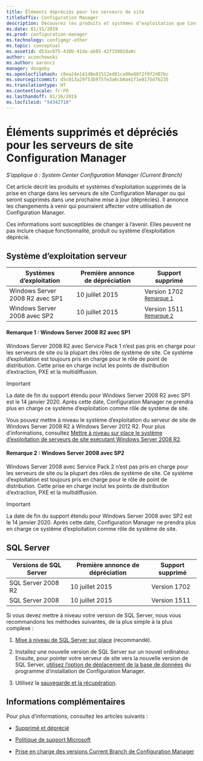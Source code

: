 ```yaml
---
title: Éléments dépréciés pour les serveurs de site
titleSuffix: Configuration Manager
description: Découvrez les produits et systèmes d’exploitation que Configuration Manager ne prend plus en charge pour les serveurs de site.
ms.date: 01/15/2019
ms.prod: configuration-manager
ms.technology: configmgr-other
ms.topic: conceptual
ms.assetid: d53ac075-438b-41da-ab85-42f33982da0c
author: aczechowski
ms.author: aaroncz
manager: dougeby
ms.openlocfilehash: c8ea24e141d0e01512ed81ca96e88f2f0f2d07bc
ms.sourcegitcommit: d5c013a29f53b975fe3a6cb0a41f1e817bd7b235
ms.translationtype: HT
ms.contentlocale: fr-FR
ms.lasthandoff: 01/16/2019
ms.locfileid: "54342718"
---
```

# <a name="removed-and-deprecated-for-configuration-manager-site-servers"></a>Éléments supprimés et dépréciés pour les serveurs de site Configuration Manager

*S’applique à : System Center Configuration Manager (Current Branch)*

Cet article décrit les produits et systèmes d’exploitation supprimés de la prise en charge dans les serveurs de site Configuration Manager ou qui seront supprimés dans une prochaine mise à jour (dépréciés). Il annonce les changements à venir qui pourraient affecter votre utilisation de Configuration Manager.  

Ces informations sont susceptibles de changer à l’avenir. Elles peuvent ne pas inclure chaque fonctionnalité, produit ou système d’exploitation déprécié.  



## <a name="server-os"></a>Système d’exploitation serveur  

|**Systèmes d’exploitation**|**Première annonce de dépréciation**|**Support supprimé** |  
|-|-|-| 
|Windows Server 2008 R2 avec SP1|10 juillet 2015| Version 1702 <sup>[Remarque 1](#bkmk_note1)</sup>| 
|Windows Server 2008 avec SP2|10 juillet 2015|Version 1511 <sup>[Remarque 2](#bkmk_note2)</sup>|  

#### <a name="bkmk_note1"></a>Remarque 1 : Windows Server 2008 R2 avec SP1
Windows Server 2008 R2 avec Service Pack 1 n’est pas pris en charge pour les serveurs de site ou la plupart des rôles de système de site. Ce système d’exploitation est toujours pris en charge pour le rôle de point de distribution. Cette prise en charge inclut les points de distribution d’extraction, PXE et la multidiffusion. 

> [!Important]  
> La date de fin du support étendu pour Windows Server 2008 R2 avec SP1 est le 14 janvier 2020. Après cette date, Configuration Manager ne prendra plus en charge ce système d’exploitation comme rôle de système de site. 

Vous pouvez mettre à niveau le système d’exploitation du serveur de site de Windows Server 2008 R2 à Windows Server 2012 R2. Pour plus d’informations, consultez [Mettre à niveau sur place le système d’exploitation de serveurs de site exécutant Windows Server 2008 R2](/sccm/core/servers/manage/upgrade-on-premises-infrastructure#bkmk_from2008r2).  


#### <a name="bkmk_note2"></a> Remarque 2 : Windows Server 2008 avec SP2
Windows Server 2008 avec Service Pack 2 n’est pas pris en charge pour les serveurs de site ou la plupart des rôles de système de site. Ce système d’exploitation est toujours pris en charge pour le rôle de point de distribution. Cette prise en charge inclut les points de distribution d’extraction, PXE et la multidiffusion. 

> [!Important]  
> La date de fin du support étendu pour Windows Server 2008 avec SP2 est le 14 janvier 2020. Après cette date, Configuration Manager ne prendra plus en charge ce système d’exploitation comme rôle de système de site.  



## <a name="sql-server"></a>SQL Server   

|**Versions de SQL Server**|**Première annonce de dépréciation**|**Support supprimé**|   
|-|-|-| 
|SQL Server 2008 R2|10 juillet 2015|Version 1702| 
|SQL Server 2008|10 juillet 2015|Version 1511|  


Si vous devez mettre à niveau votre version de SQL Server, nous vous recommandons les méthodes suivantes, de la plus simple à la plus complexe :

1. [Mise à niveau de SQL Server sur place](/sccm/core/servers/manage/upgrade-on-premises-infrastructure#a-namebkmksupconfigupgradedbsrva-upgrade-sql-server-on-the-site-database-server) (recommandé).  

2. Installez une nouvelle version de SQL Server sur un nouvel ordinateur. Ensuite, pour pointer votre serveur de site vers la nouvelle version de SQL Server, [utilisez l’option de déplacement de la base de données](/sccm/core/servers/manage/modify-your-infrastructure#a-namebkmkdbconfiga-modify-the-site-database-configuration) du programme d’installation de Configuration Manager.  

3. Utilisez la [sauvegarde et la récupération](/sccm/protect/understand/backup-and-recovery).  



## <a name="more-information"></a>Informations complémentaires

Pour plus d’informations, consultez les articles suivants : 

- [Supprimé et déprécié](/sccm/core/plan-design/changes/deprecated/removed-and-deprecated)  

- [Politique de support Microsoft](https://support.microsoft.com/lifecycle)  

- [Prise en charge des versions Current Branch de Configuration Manager](/sccm/core/servers/manage/current-branch-versions-supported)  

